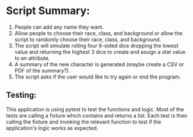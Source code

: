# Script Summary:
1. People can add any name they want.
2. Allow people to choose their race, class, and background or allow the script to randomly choose their race, class, and background.
3. The script will simulate rolling four 6-sided dice dropping the lowest value and returning the highest 3 dice to create and assign a stat value to an attribute.
4. A summary of the new character is generated (maybe create a CSV or PDF of the summary?).
5. The script asks if the user would like to try again or end the program.

## Testing:
This application is using pytest to test the functions and logic. Most of the tests are calling a fixture which contains
and returns a list. Each test is then calling the fixture and invoking the relevant function to test if the application's
logic works as expected.
